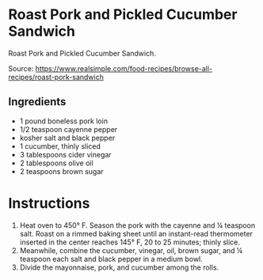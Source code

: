 # Roast Pork and Pickled Cucumber Sandwich

Roast Pork and Pickled Cucumber Sandwich.

Source: https://www.realsimple.com/food-recipes/browse-all-recipes/roast-pork-sandwich

## Ingredients

- 1 pound boneless pork loin
- 1/2 teaspoon cayenne pepper
- kosher salt and black pepper
- 1 cucumber, thinly sliced
- 3 tablespoons cider vinegar
- 2 tablespoons olive oil
- 2 teaspoons brown sugar

# Instructions

1. Heat oven to 450° F. Season the pork with the cayenne and ¼ teaspoon salt. Roast on a rimmed baking sheet until an instant-read thermometer inserted in the center reaches 145° F, 20 to 25 minutes; thinly slice.
2. Meanwhile, combine the cucumber, vinegar, oil, brown sugar, and ¼ teaspoon each salt and black pepper in a medium bowl.
3. Divide the mayonnaise, pork, and cucumber among the rolls.